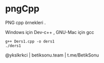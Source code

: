 # pngCpp
PNG cpp örnekleri .

Windows için Dev-c++ ,
GNU-Mac için gcc

    g++ Ders1.cpp -o ders1
    ./ders1
    
@ykslkrkci | betiksonu.team | t.me/BetikSonu
